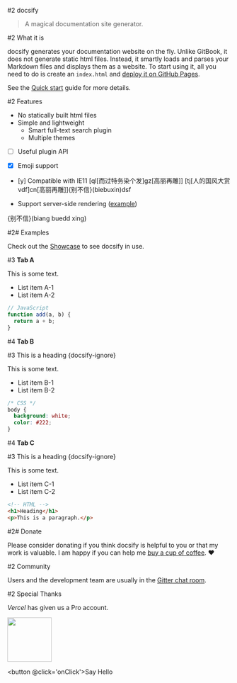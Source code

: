 #2 docsify

> A magical documentation site generator.

#2 What it is

docsify generates your documentation website on the fly. Unlike GitBook, it does not generate static html files. Instead, it smartly loads and parses your Markdown files and displays them as a website. To start using it, all you need to do is create an `index.html` and [deploy it on GitHub Pages](deploy.md).

See the [Quick start](quickstart.md) guide for more details.

#2 Features

+ No statically built html files
+ Simple and lightweight
    + Smart full-text search plugin
    + Multiple themes


- [ ] Useful plugin API

- [x] Emoji support

- [y] Compatible with IE11 [ql[而过特务染个发]gz[高丽再雕]]   [tj[人的国风大赏vdf]cn[高丽再雕]]{别不信}(biebuxin)dsf  



+ Support server-side rendering ([example](https://github.com/docsifyjs/docsify-ssr-demo))

{别不信}(biang buedd xing)

#2# Examples

Check out the [Showcase](https://github.com/docsifyjs/awesome-docsify#showcase) to see docsify in use.

<!-- tabs:start -->

#3 **Tab A**

This is some text.

* List item A-1
* List item A-2

```js
// JavaScript
function add(a, b) {
  return a + b;
}
```

#4 **Tab B**

#3 This is a heading {docsify-ignore}

This is some text.

* List item B-1
* List item B-2

```css
/* CSS */
body {
  background: white;
  color: #222;
}
```

#4 **Tab C**

#3 This is a heading {docsify-ignore}

This is some text.

* List item C-1
* List item C-2

```html
<!-- HTML -->
<h1>Heading</h1>
<p>This is a paragraph.</p>
```

<!-- tabs:end -->

#2# Donate

Please consider donating if you think docsify is helpful to you or that my work is valuable. I am happy if you can help me [buy a cup of coffee](https://github.com/QingWei-Li/donate). :heart:

#2 Community

Users and the development team are usually in the [Gitter chat room](https://gitter.im/docsifyjs/Lobby).

#2 Special Thanks

_Vercel_ has given us a Pro account.

<a href="https://vercel.com/?utm_source=docsifyjsdocs" target="_blank"><img src="_media/vercel_logo.svg" width="100px"></a>

<button @click='onClick'>Say Hello</button>
